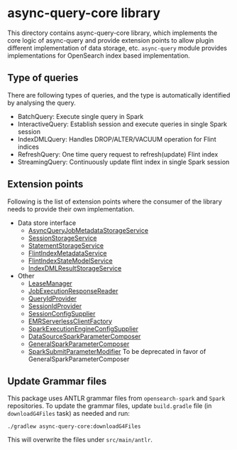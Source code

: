 # async-query-core library

This directory contains async-query-core library, which implements the core logic of async-query and provide extension points to allow plugin different implementation of data storage, etc.
`async-query` module provides implementations for OpenSearch index based implementation.

## Type of queries
There are following types of queries, and the type is automatically identified by analysing the query. 
- BatchQuery: Execute single query in Spark
- InteractiveQuery: Establish session and execute queries in single Spark session
- IndexDMLQuery: Handles DROP/ALTER/VACUUM operation for Flint indices
- RefreshQuery: One time query request to refresh(update) Flint index
- StreamingQuery: Continuously update flint index in single Spark session

## Extension points
Following is the list of extension points where the consumer of the library needs to provide their own implementation.

- Data store interface
  - [AsyncQueryJobMetadataStorageService](src/main/java/org/opensearch/sql/spark/asyncquery/AsyncQueryJobMetadataStorageService.java)
  - [SessionStorageService](java/org/opensearch/sql/spark/execution/statestore/SessionStorageService.java)
  - [StatementStorageService](src/main/java/org/opensearch/sql/spark/execution/statestore/StatementStorageService.java)
  - [FlintIndexMetadataService](src/main/java/org/opensearch/sql/spark/flint/FlintIndexMetadataService.java)
  - [FlintIndexStateModelService](src/main/java/org/opensearch/sql/spark/flint/FlintIndexStateModelService.java)
  - [IndexDMLResultStorageService](src/main/java/org/opensearch/sql/spark/flint/IndexDMLResultStorageService.java)
- Other
  - [LeaseManager](src/main/java/org/opensearch/sql/spark/leasemanager/LeaseManager.java)
  - [JobExecutionResponseReader](src/main/java/org/opensearch/sql/spark/response/JobExecutionResponseReader.java)
  - [QueryIdProvider](src/main/java/org/opensearch/sql/spark/dispatcher/QueryIdProvider.java)
  - [SessionIdProvider](src/main/java/org/opensearch/sql/spark/execution/session/SessionIdProvider.java)
  - [SessionConfigSupplier](src/main/java/org/opensearch/sql/spark/execution/session/SessionConfigSupplier.java)
  - [EMRServerlessClientFactory](src/main/java/org/opensearch/sql/spark/client/EMRServerlessClientFactory.java)
  - [SparkExecutionEngineConfigSupplier](src/main/java/org/opensearch/sql/spark/config/SparkExecutionEngineConfigSupplier.java)
  - [DataSourceSparkParameterComposer](src/main/java/org/opensearch/sql/spark/parameter/DataSourceSparkParameterComposer.java)
  - [GeneralSparkParameterComposer](src/main/java/org/opensearch/sql/spark/parameter/GeneralSparkParameterComposer.java)
  - [SparkSubmitParameterModifier](src/main/java/org/opensearch/sql/spark/config/SparkSubmitParameterModifier.java) To be deprecated in favor of GeneralSparkParameterComposer

## Update Grammar files
This package uses ANTLR grammar files from `opensearch-spark` and `Spark` repositories.
To update the grammar files, update `build.gradle` file (in `downloadG4Files` task) as needed and run:
```
./gradlew async-query-core:downloadG4Files
```
This will overwrite the files under `src/main/antlr`.